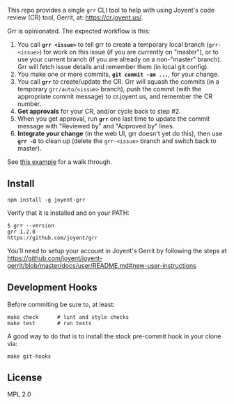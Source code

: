 This repo provides a single `grr` CLI tool to help with using Joyent's code
review (CR) tool, Gerrit, at: <https://cr.joyent.us/>.

Grr is opinionated. The expected workflow is this:

1. You call **`grr <issue>`** to tell grr to create a temporary local branch
   (`grr-<issue>`) for work on this issue (if you are currently on "master"),
   or to use your current branch (if you are already on a non-"master" branch).
   Grr will fetch issue details and remember them (in local git config).
2. You make one or more commits, **`git commit -am ...`**, for your change.
3. You call **`grr`** to create/update the CR. Grr will squash the commits (in a
   temporary `grr/auto/<issue>` branch), push the commit (with the appropriate
   commit message) to cr.joyent.us, and remember the CR number.
4. **Get approvals** for your CR, and/or cycle back to step #2.
5. When you get approval, run **`grr`** one last time to update the commit
   message with "Reviewed by" and "Approved by" lines.
6. **Integrate your change** (in the web UI, grr doesn't yet do this), then use
   **`grr -D`** to clean up (delete the `grr-<issue>` branch and switch back to
   master).

See [this example](docs/example.md) for a walk through.


## Install

    npm install -g joyent-grr

Verify that it is installed and on your PATH:

    $ grr --version
    grr 1.2.0
    https://github.com/joyent/grr

You'll need to setup your account in Joyent's Gerrit by following the steps
at https://github.com/joyent/joyent-gerrit/blob/master/docs/user/README.md#new-user-instructions

## Development Hooks

Before commiting be sure to, at least:

    make check      # lint and style checks
    make test       # run tests

A good way to do that is to install the stock pre-commit hook in your
clone via:

    make git-hooks

## License

MPL 2.0
